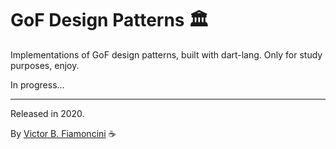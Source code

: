 # GoF Design Patterns 🏛

Implementations of GoF design patterns, built with dart-lang. Only for study purposes, enjoy.

In progress...

----------
Released in 2020.

By [Victor B. Fiamoncini](https://github.com/Victor-Fiamoncini) ☕️
